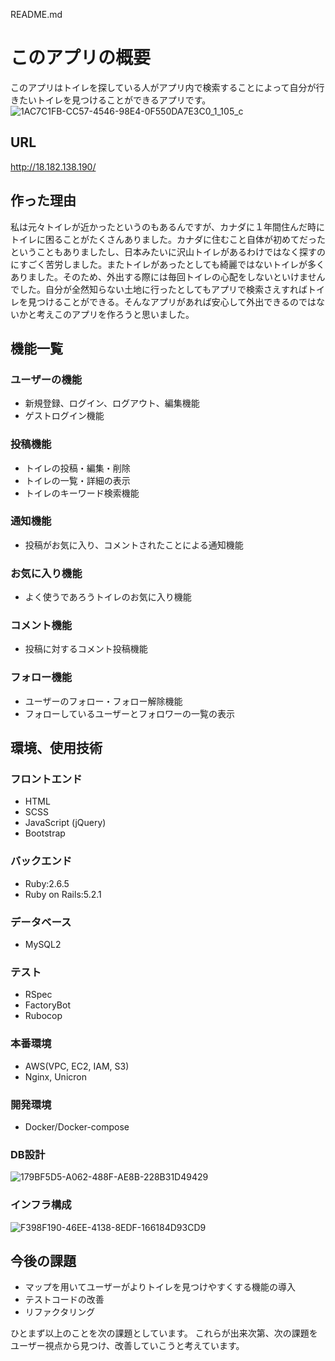 README.md

# このアプリの概要
  このアプリはトイレを探している人がアプリ内で検索することによって自分が行きたいトイレを見つけることができるアプリです。
![1AC7C1FB-CC57-4546-98E4-0F550DA7E3C0_1_105_c](https://user-images.githubusercontent.com/65130181/107905445-9b49bb00-6f1c-11eb-9ba6-f766960d4d5a.jpeg)

## URL
http://18.182.138.190/


## 作った理由
  私は元々トイレが近かったというのもあるんですが、カナダに１年間住んだ時にトイレに困ることがたくさんありました。カナダに住むこと自体が初めてだったということもありましたし、日本みたいに沢山トイレがあるわけではなく探すのにすごく苦労しました。またトイレがあったとしても綺麗ではないトイレが多くありました。そのため、外出する際には毎回トイレの心配をしないといけませんでした。自分が全然知らない土地に行ったとしてもアプリで検索さえすればトイレを見つけることができる。そんなアプリがあれば安心して外出できるのではないかと考えこのアプリを作ろうと思いました。

## 機能一覧

### ユーザーの機能
* 新規登録、ログイン、ログアウト、編集機能
* ゲストログイン機能


### 投稿機能
* トイレの投稿・編集・削除
* トイレの一覧・詳細の表示
* トイレのキーワード検索機能


### 通知機能
* 投稿がお気に入り、コメントされたことによる通知機能

### お気に入り機能
* よく使うであろうトイレのお気に入り機能

### コメント機能
* 投稿に対するコメント投稿機能

### フォロー機能
* ユーザーのフォロー・フォロー解除機能
* フォローしているユーザーとフォロワーの一覧の表示


## 環境、使用技術
### フロントエンド
* HTML
* SCSS
* JavaScript (jQuery)
* Bootstrap

### バックエンド
* Ruby:2.6.5
* Ruby on Rails:5.2.1

### データベース
* MySQL2

### テスト
* RSpec
* FactoryBot
* Rubocop

### 本番環境
* AWS(VPC, EC2, IAM, S3)
* Nginx, Unicron

### 開発環境
* Docker/Docker-compose

### DB設計
![179BF5D5-A062-488F-AE8B-228B31D49429](https://user-images.githubusercontent.com/65130181/107879903-9992df80-6ea9-11eb-8a67-10cdd40b7ad2.jpeg)

### インフラ構成
![F398F190-46EE-4138-8EDF-166184D93CD9](https://user-images.githubusercontent.com/65130181/108999809-db254680-7670-11eb-91ab-0d4d8b416f85.jpeg)

## 今後の課題
* マップを用いてユーザーがよりトイレを見つけやすくする機能の導入
* テストコードの改善
* リファクタリング

ひとまず以上のことを次の課題としています。
これらが出来次第、次の課題をユーザー視点から見つけ、改善していこうと考えています。







